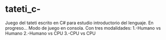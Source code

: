 # tateti_c-
Juego del tateti escrito en C# para estudio introductorio del lenguaje.
En progreso...
Modo de juego en consola.
Con tres modalidades:
  1.-Humano vs Humano
  2.-Humano vs CPU
  3.-CPU vs CPU
